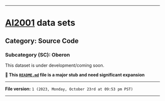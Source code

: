 
***

# [AI2001](https://github.com/seanpm2001/AI2001/) data sets

## Category: Source Code

### Subcategory (SC): Oberon

This dataset is under development/coming soon.

**🌱️ This [`README.md`](/README.md) file is a major stub and need significant expansion**

***

**File version:** `1 (2023, Monday, October 23rd at 09:53 pm PST)`

***
